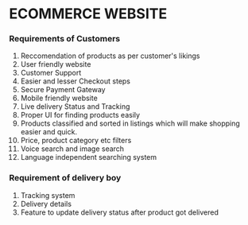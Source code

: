 # ECOMMERCE WEBSITE
### Requirements of Customers
1) Reccomendation of products as per customer's likings
2) User friendly website
3) Customer Support
4) Easier and lesser Checkout steps
5) Secure Payment Gateway
6) Mobile friendly website
7) Live delivery Status and Tracking 
8) Proper UI for finding products easily
9) Products classified and sorted in listings which will make shopping easier and quick.
10) Price, product category etc filters 
11) Voice search and image search
12) Language independent searching system

### Requirement of delivery boy
1) Tracking system
2) Delivery details
3) Feature to update delivery status after product got delivered

